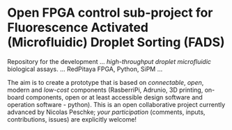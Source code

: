 # Open FPGA control sub-project for Fluorescence Activated (Microfluidic) Droplet Sorting (FADS)

Repository for the development ... *high-throughput droplet microfluidic* biological assays.
... RedPitaya FPGA, Python, SiPM ...

The aim is to create a prototype that is based on *connectable*, *open*, modern and *low-cost* components (RasberriPi, Adrunio, 3D printing, on-board components, open or at least accessible design software and operation software - python). This is an open collaborative project currently advanced by Nicolas Peschke; *your participation* (comments, inputs, contributions, issues) are explicitly welcome!
